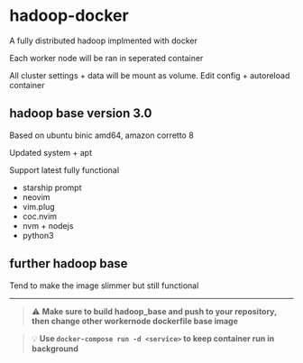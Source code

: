 # hadoop-docker
A fully distributed hadoop implmented with docker

Each worker node will be ran in seperated container

All cluster settings + data will be mount as volume. Edit config + autoreload container
## hadoop base version 3.0
Based on ubuntu binic amd64, amazon corretto 8

Updated system + apt

Support latest fully functional
+ starship prompt
+ neovim
+ vim.plug
+ coc.nvim
+ nvm + nodejs
+ python3
## further hadoop base
Tend to make the image slimmer but still functional

---

> :warning: **Make sure to build hadoop_base and push to your repository, then change other workernode dockerfile base image**

> :bulb: **Use `docker-compose run -d <service>` to keep container run in background**
